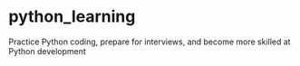 # python_learning
Practice Python coding, prepare for interviews, and become more skilled at Python development
